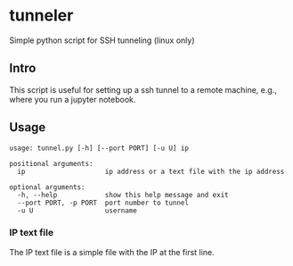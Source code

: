 # tunneler
Simple python script for SSH tunneling (linux only)

## Intro

This script is useful for setting up a ssh tunnel to a remote machine, e.g., where you run a jupyter notebook.

## Usage

```
usage: tunnel.py [-h] [--port PORT] [-u U] ip

positional arguments:
  ip                    ip address or a text file with the ip address

optional arguments:
  -h, --help            show this help message and exit
  --port PORT, -p PORT  port number to tunnel
  -u U                  username
```

### IP text file

The IP text file is a simple file with the IP at the first line.
